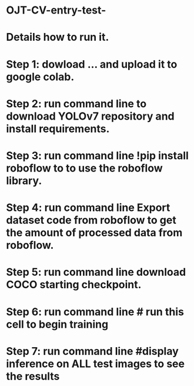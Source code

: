 # OJT-CV-entry-test-

# Details how to run it.
# Step 1: dowload ... and upload it to google colab.
# Step 2: run command line to download YOLOv7 repository and install requirements.
# Step 3: run command line !pip install roboflow to to use the roboflow library.
# Step 4: run command line Export dataset code from roboflow to get the amount of processed data from roboflow.
# Step 5: run command line download COCO starting checkpoint.
# Step 6: run command line # run this cell to begin training
# Step 7: run command line #display inference on ALL test images to see the results
